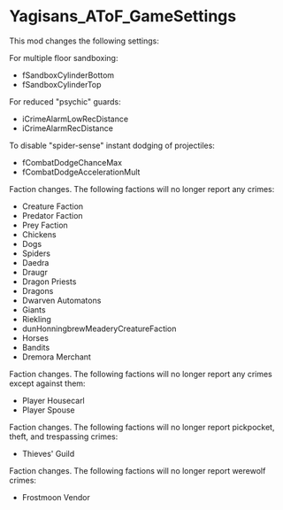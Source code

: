 # Yagisans_AToF_GameSettings

This mod changes the following settings:

For multiple floor sandboxing:

- fSandboxCylinderBottom
- fSandboxCylinderTop

For reduced "psychic" guards:

- iCrimeAlarmLowRecDistance
- iCrimeAlarmRecDistance

To disable "spider-sense" instant dodging of projectiles:

- fCombatDodgeChanceMax
- fCombatDodgeAccelerationMult

Faction changes. The following factions will no longer report any crimes:

- Creature Faction
- Predator Faction
- Prey Faction
- Chickens
- Dogs
- Spiders
- Daedra
- Draugr
- Dragon Priests
- Dragons
- Dwarven Automatons
- Giants
- Riekling
- dunHonningbrewMeaderyCreatureFaction
- Horses
- Bandits
- Dremora Merchant

Faction changes. The following factions will no longer report any crimes except against them:

- Player Housecarl
- Player Spouse

Faction changes. The following factions will no longer report pickpocket, theft, and trespassing crimes:

- Thieves' Guild

Faction changes. The following factions will no longer report werewolf crimes:

- Frostmoon Vendor
